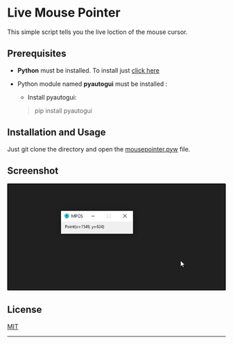# Live Mouse Pointer

This simple script tells you the live loction of the mouse cursor.

## Prerequisites

- **Python** must be installed. To install just [click here](https://www.python.org/downloads/release/python-382/)
- Python module named **pyautogui** must be installed :
  
  - Install pyautogui:
  > pip install pyautogui

## Installation and Usage

Just git clone the directory and open the [mousepointer.pyw](mousepointer.pyw "script") file.

## Screenshot

![Mouse location](Live_Mouse_Pointer_Readme/mouselocation.png "Mouse_pointer")

## License

[MIT](https://choosealicense.com/licenses/mit/)

---
